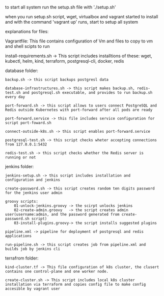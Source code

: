 to start all system run the setup.sh file with './setup.sh'

when you run setup.sh script, wget, virtualbox and vagrant started to install and with the command 'vagrant up' runs, start to setup all system

explanations for files:

Vagrantfile: This file contains configuration of Vm and files to copy to vm and shell scipts to run

install-requirements.sh -> This script includes installtions of these: 
wget, kubectl, helm, kind, terraform, postgresql-cli, docker, redis

database folder:

    backup.sh -> this script backups postgresl data

    database-infrastructures.sh -> this script makes backup.sh, redis-test.sh and postgresql.sh executable, and provides to run backup.sh every day 

    port-forward.sh -> this script allows to users connect PostgreSQL and Redis outside Kubernetes with port-forward after all pods are ready

    port-forward.service -> this file includes service configuration for script port-foward.sh

    connect-outside-k8s.sh -> this script enables port-forward.service

    postgresql-test.sh -> this script checks wheter accepting connections from 127.0.0.1:5432

    redis-test.sh -> this script checks whether the Redis server is running or not

jenkins folder:

    jenkins-setup.sh -> this script includes installation and configuration and jenkins

    create-password.sh -> this script creates random ten digits password for the jenkins user admin

    groovy scripts:
        01-unlock-jenkins.groovy -> the scirpt unlocks jenkins
        02-create-admin.groovy   -> the script creates admin user(username:admin, and the password generated from create-password.sh script)
        03-install-plugins.groovy-> the script installs suggested plugins
    
    pipeline.xml -> pipeline for deployment of postgresql and redis applications

    run-pipeline.sh -> this script creates job from pipeline.xml and builds job by jenkins cli

terrafrom folder:

    kind-cluster.tf -> This file configuration of k8s cluster, the clusert contains one control-plane and one worker node.

    create-cluster.sh -> This script includes local k8s cluster installation via terraform and copies config file to make config accesible by vagrant user
